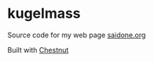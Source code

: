 # kugelmass

Source code for my web page [saidone.org](http://saidone.org)

Built with [Chestnut](http://plexus.github.io/chestnut/)
